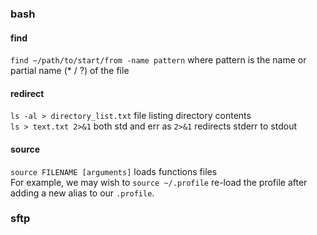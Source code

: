 ### bash  

#### find
`find ~/path/to/start/from -name pattern` where pattern is the name or partial name (* / ?) of the file

#### redirect  
`ls -al > directory_list.txt` file listing directory contents  
`ls > text.txt 2>&1` both std and err as `2>&1` redirects stderr to stdout

#### source  

`source FILENAME [arguments]`  loads functions files  
For example, we may wish to `source ~/.profile`  re-load the profile after adding a new alias to our `.profile`.  

### sftp  

